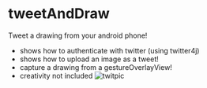 tweetAndDraw
============

Tweet a drawing from your android phone!

* shows how to authenticate with twitter (using twitter4j)
* shows how to upload an image as a tweet!
* capture a drawing from a gestureOverlayView!
* creativity not included
![twitpic](https://pbs.twimg.com/media/BWGdFxqIgAAeg3R.jpg:small)
